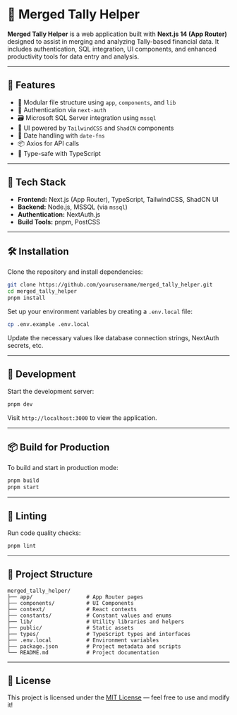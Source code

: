 # 🧾 Merged Tally Helper

**Merged Tally Helper** is a web application built with **Next.js 14 (App Router)** designed to assist in merging and analyzing Tally-based financial data. It includes authentication, SQL integration, UI components, and enhanced productivity tools for data entry and analysis.

---

## 🚀 Features

- 🧩 Modular file structure using `app`, `components`, and `lib`
- 🔐 Authentication via `next-auth`
- 🗃️ Microsoft SQL Server integration using `mssql`
- 🎨 UI powered by `TailwindCSS` and `ShadCN` components
- 📅 Date handling with `date-fns`
- 📦 Axios for API calls
- 🧪 Type-safe with TypeScript

---

## 📂 Tech Stack

- **Frontend:** Next.js (App Router), TypeScript, TailwindCSS, ShadCN UI
- **Backend:** Node.js, MSSQL (via `mssql`)
- **Authentication:** NextAuth.js
- **Build Tools:** pnpm, PostCSS

---

## 🛠️ Installation

Clone the repository and install dependencies:

```bash
git clone https://github.com/yourusername/merged_tally_helper.git
cd merged_tally_helper
pnpm install
```

Set up your environment variables by creating a `.env.local` file:

```bash
cp .env.example .env.local
```

Update the necessary values like database connection strings, NextAuth secrets, etc.

---

## 🧪 Development

Start the development server:

```bash
pnpm dev
```

Visit `http://localhost:3000` to view the application.

---

## 📦 Build for Production

To build and start in production mode:

```bash
pnpm build
pnpm start
```

---

## 🔎 Linting

Run code quality checks:

```bash
pnpm lint
```

---

## 📁 Project Structure

```
merged_tally_helper/
├── app/                 # App Router pages
├── components/          # UI Components
├── context/             # React contexts
├── constants/           # Constant values and enums
├── lib/                 # Utility libraries and helpers
├── public/              # Static assets
├── types/               # TypeScript types and interfaces
├── .env.local           # Environment variables
├── package.json         # Project metadata and scripts
└── README.md            # Project documentation
```

---

## 📄 License

This project is licensed under the [MIT License](LICENSE) — feel free to use and modify it!
